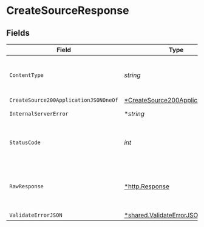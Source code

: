 # CreateSourceResponse


## Fields

| Field                                                                                        | Type                                                                                         | Required                                                                                     | Description                                                                                  |
| -------------------------------------------------------------------------------------------- | -------------------------------------------------------------------------------------------- | -------------------------------------------------------------------------------------------- | -------------------------------------------------------------------------------------------- |
| `ContentType`                                                                                | *string*                                                                                     | :heavy_check_mark:                                                                           | HTTP response content type for this operation                                                |
| `CreateSource200ApplicationJSONOneOf`                                                        | [*CreateSource200ApplicationJSON](../../models/operations/createsource200applicationjson.md) | :heavy_minus_sign:                                                                           | Ok                                                                                           |
| `InternalServerError`                                                                        | **string*                                                                                    | :heavy_minus_sign:                                                                           | Something went wrong                                                                         |
| `StatusCode`                                                                                 | *int*                                                                                        | :heavy_check_mark:                                                                           | HTTP response status code for this operation                                                 |
| `RawResponse`                                                                                | [*http.Response](https://pkg.go.dev/net/http#Response)                                       | :heavy_minus_sign:                                                                           | Raw HTTP response; suitable for custom response parsing                                      |
| `ValidateErrorJSON`                                                                          | [*shared.ValidateErrorJSON](../../models/shared/validateerrorjson.md)                        | :heavy_minus_sign:                                                                           | Conflict                                                                                     |